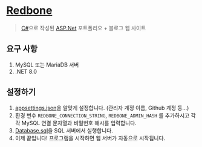 # [Redbone](https://katelin.xyz)

> [C#](https://learn.microsoft.com/ko-kr/dotnet/csharp/)으로 작성된 [ASP.Net](https://asp.net) 포트폴리오 + 블로그 웹 사이트

## 요구 사항

 1. MySQL 또는 MariaDB 서버
 2. .NET 8.0

## 설정하기

 1. [appsettings.json](https://github.com/KateLin-BASIC/Redbone/blob/master/Redbone/appsettings.json)을 알맞게 설정합니다. (관리자 계정 이름, Github 계정 등...)
 2. 환경 변수 `REDBONE_CONNECTION_STRING`, `REDBONE_ADMIN_HASH` 를 추가하시고 각각 MySQL 연결 문자열과 비밀번호 해시를 입력합니다.
 3. [Database.sql](https://github.com/KateLin-BASIC/Redbone/blob/master/Redbone/Database.sql)을 SQL 서버에서 실행합니다.
 4. 이제 끝입니다! 프로그램을 시작하면 웹 서버가 자동으로 시작됩니다.
